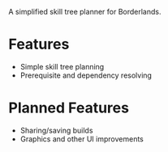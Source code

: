 A simplified skill tree planner for Borderlands.

# Features
* Simple skill tree planning
* Prerequisite and dependency resolving

# Planned Features
* Sharing/saving builds
* Graphics and other UI improvements
